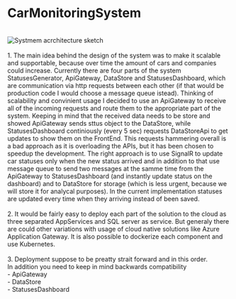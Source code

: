 # CarMonitoringSystem
<br/>
<img src="https://i.imgur.com/kYLL8G4.jpg" alt="Systmem acrchitecture sketch"/>
<br/>
<br/>
1. The main idea behind the design of the system was to make it scalable and supportable, because over time the amount of cars and companies could increase.
Currently there are four parts of the system StatusesGenerator, ApiGateway, DataStore and StatusesDashboard, which are communication via http requests between each other (if that would be production code I would choose a message queue istead).
Thinking of scalability and convinient usage I decided to use an ApiGateway to receive all of the incoming requests and route them to the appropriate part of the system. 
Keeping in mind that the received data needs to be store and showed ApiGateway sends sttus object to the DataStore, while StatusesDashboard continiously (every 5 sec) requests DataStoreApi to get updates to show them on the FrontEnd. This requests hammering overall is a bad approach as it is overloading the APIs, but it has been chosen to speedup the development.
The right approach is to use SignalR to update car statuses only when the new status arrived and in addition to that use message queue to send two messages at the samme time from the ApiGateway to StatusesDashboard (and instantly update status on the dashboard) and to DataStore for storage (which is less urgent, because we will store it for analycal purposes). In the current implementation statuses are updated every time when they arriving instead of been saved.
<br/>
<br/>
2. It would be fairly easy to deploy each part of the solution to the cloud as three separated AppServices and SQL server as service. 
 But generaly there are could other variations with usage of cloud native solutions like  Azure Application Gateway.
 It is also possible to dockerize each component and use Kubernetes.
<br/>
<br/>
3. Deployment suppose to be preatty strait forward and in this order.<br/>
In addition you need to keep in mind backwards compatibility<br/>
	- ApiGateway<br/>
	- DataStore<br/>
	- StatusesDashboard<br/>

